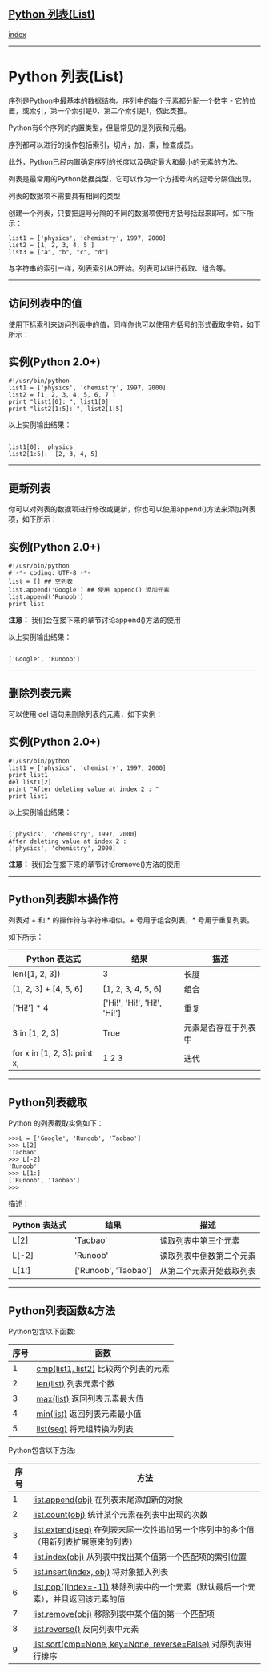 ## [Python 列表(List)](https://www.runoob.com/python/python-lists.html)

[index](目录.md)

---
Python
列表(List)
===============

序列是Python中最基本的数据结构。序列中的每个元素都分配一个数字 - 它的位置，或索引，第一个索引是0，第二个索引是1，依此类推。

Python有6个序列的内置类型，但最常见的是列表和元组。

序列都可以进行的操作包括索引，切片，加，乘，检查成员。

此外，Python已经内置确定序列的长度以及确定最大和最小的元素的方法。

列表是最常用的Python数据类型，它可以作为一个方括号内的逗号分隔值出现。

列表的数据项不需要具有相同的类型

创建一个列表，只要把逗号分隔的不同的数据项使用方括号括起来即可。如下所示：

```
list1 = ['physics', 'chemistry', 1997, 2000]
list2 = [1, 2, 3, 4, 5 ]
list3 = ["a", "b", "c", "d"]
```

与字符串的索引一样，列表索引从0开始。列表可以进行截取、组合等。

---

访问列表中的值
-------

使用下标索引来访问列表中的值，同样你也可以使用方括号的形式截取字符，如下所示：

实例(Python 2.0+)
---------------

```
#!/usr/bin/python
list1 = ['physics', 'chemistry', 1997, 2000]
list2 = [1, 2, 3, 4, 5, 6, 7 ]
print "list1[0]: ", list1[0]
print "list2[1:5]: ", list2[1:5]
```

以上实例输出结果：

```

list1[0]:  physics
list2[1:5]:  [2, 3, 4, 5]

```

---

更新列表
----

你可以对列表的数据项进行修改或更新，你也可以使用append()方法来添加列表项，如下所示：

实例(Python 2.0+)
---------------

```
#!/usr/bin/python
# -*- coding: UTF-8 -*-
list = [] ## 空列表
list.append('Google') ## 使用 append() 添加元素
list.append('Runoob')
print list
```

**注意：**
我们会在接下来的章节讨论append()方法的使用

以上实例输出结果：

```

['Google', 'Runoob']

```

---

删除列表元素
------

可以使用 del 语句来删除列表的元素，如下实例：

实例(Python 2.0+)
---------------

```
#!/usr/bin/python
list1 = ['physics', 'chemistry', 1997, 2000]
print list1
del list1[2]
print "After deleting value at index 2 : "
print list1
```

以上实例输出结果：

```

['physics', 'chemistry', 1997, 2000]
After deleting value at index 2 :
['physics', 'chemistry', 2000]

```

**注意：**
我们会在接下来的章节讨论remove()方法的使用

---

Python列表脚本操作符
-------------

列表对 + 和 \* 的操作符与字符串相似。+ 号用于组合列表，\* 号用于重复列表。

如下所示：

| Python 表达式 | 结果 | 描述 |
| --- | --- | --- |
| len([1, 2, 3]) | 3 | 长度 |
| [1, 2, 3] + [4, 5, 6] | [1, 2, 3, 4, 5, 6] | 组合 |
| ['Hi!'] \* 4 | ['Hi!', 'Hi!', 'Hi!', 'Hi!'] | 重复 |
| 3 in [1, 2, 3] | True | 元素是否存在于列表中 |
| for x in [1, 2, 3]: print x, | 1 2 3 | 迭代 |

---

Python列表截取
----------

Python 的列表截取实例如下：

```
>>>L = ['Google', 'Runoob', 'Taobao']
>>> L[2]
'Taobao'
>>> L[-2]
'Runoob'
>>> L[1:]
['Runoob', 'Taobao']
>>>
```

描述：

| Python 表达式 | 结果 | 描述 |
| --- | --- | --- |
| L[2] | 'Taobao' | 读取列表中第三个元素 |
| L[-2] | 'Runoob' | 读取列表中倒数第二个元素 |
| L[1:] | ['Runoob', 'Taobao'] | 从第二个元素开始截取列表 |

---

Python列表函数&方法
-------------

Python包含以下函数:

| 序号 | 函数 |
| --- | --- |
| 1 | [cmp(list1, list2)](att-list-cmp.html)   比较两个列表的元素 |
| 2 | [len(list)](att-list-len.html)   列表元素个数 |
| 3 | [max(list)](att-list-max.html)   返回列表元素最大值 |
| 4 | [min(list)](att-list-min.html)   返回列表元素最小值 |
| 5 | [list(seq)](att-list-list.html)   将元组转换为列表 |

Python包含以下方法:

| 序号 | 方法 |
| --- | --- |
| 1 | [list.append(obj)](att-list-append.html)   在列表末尾添加新的对象 |
| 2 | [list.count(obj)](att-list-count.html)   统计某个元素在列表中出现的次数 |
| 3 | [list.extend(seq)](att-list-extend.html)   在列表末尾一次性追加另一个序列中的多个值（用新列表扩展原来的列表） |
| 4 | [list.index(obj)](att-list-index.html)   从列表中找出某个值第一个匹配项的索引位置 |
| 5 | [list.insert(index, obj)](att-list-insert.html)   将对象插入列表 |
| 6 | [list.pop([index=-1])](att-list-pop.html)   移除列表中的一个元素（默认最后一个元素），并且返回该元素的值 |
| 7 | [list.remove(obj)](att-list-remove.html)   移除列表中某个值的第一个匹配项 |
| 8 | [list.reverse()](att-list-reverse.html)   反向列表中元素 |
| 9 | [list.sort(cmp=None, key=None, reverse=False)](att-list-sort.html)   对原列表进行排序 |